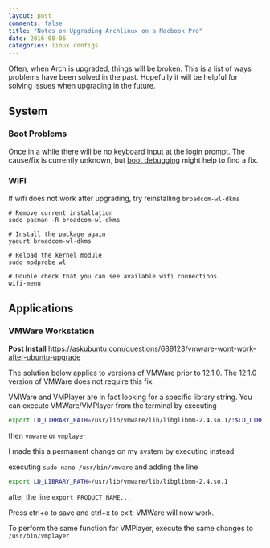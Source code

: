 ```yaml
---
layout: post
comments: false
title: "Notes on Upgrading Archlinux on a Macbook Pro"
date: 2016-08-06
categories: linux configs
---
```



Often, when Arch is upgraded, things will be broken. This is a list of ways problems have been
solved in the past. Hopefully it will be helpful for solving issues when upgrading in the future.

## System
### Boot Problems
Once in a while there will be no keyboard input at the login prompt. The cause/fix is currently unknown, but [boot debugging](https://wiki.archlinux.org/index.php/boot_debugging) might help to find a fix.

### WiFi
If wifi does not work after upgrading, try reinstalling `broadcom-wl-dkms`
```
# Remove current installation
sudo pacman -R broadcom-wl-dkms

# Install the package again
yaourt broadcom-wl-dkms

# Reload the kernel module
sudo modprobe wl

# Double check that you can see available wifi connections
wifi-menu
```

## Applications
### VMWare Workstation
__Post Install__
https://askubuntu.com/questions/689123/vmware-wont-work-after-ubuntu-upgrade

The solution below applies to versions of VMWare prior to 12.1.0. The 12.1.0 version of VMWare does not require this fix.

VMWare and VMPlayer are in fact looking for a specific library string. You can execute VMWare/VMPlayer from the terminal by executing

```bash
export LD_LIBRARY_PATH=/usr/lib/vmware/lib/libglibmm-2.4.so.1/:$LD_LIBRARY_PATH
```

then `vmware` or `vmplayer`

I made this a permanent change on my system by executing instead

executing `sudo nano /usr/bin/vmware` and adding the line

```bash
export LD_LIBRARY_PATH=/usr/lib/vmware/lib/libglibmm-2.4.so.1
```

after the line `export PRODUCT_NAME...`

Press ctrl+o to save and ctrl+x to exit: VMWare will now work.

To perform the same function for VMPlayer, execute the same changes to `/usr/bin/vmplayer`
